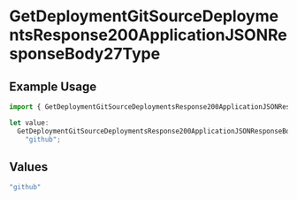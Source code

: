 # GetDeploymentGitSourceDeploymentsResponse200ApplicationJSONResponseBody27Type

## Example Usage

```typescript
import { GetDeploymentGitSourceDeploymentsResponse200ApplicationJSONResponseBody27Type } from "@vercel/sdk/models/operations/getdeployment.js";

let value:
  GetDeploymentGitSourceDeploymentsResponse200ApplicationJSONResponseBody27Type =
    "github";
```

## Values

```typescript
"github"
```